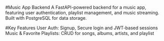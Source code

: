 #Music App Backend
A FastAPI-powered backend for a music app, featuring user authentication, playlist management, and music streaming. Built with PostgreSQL for data storage.

#Key Features
User Auth: Signup, Secure login and JWT-based sessions
Music & Favorite Playlists: CRUD for songs, albums, artists, and playlist
